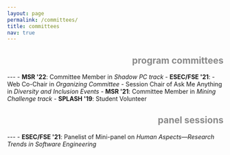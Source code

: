 ```yaml
---
layout: page
permalink: /committees/
title: committees
nav: true
---
```


<h2 style="text-align:right;opacity:0.5;">program committees</h2>
---
- <b>MSR '22</b>: Committee Member in <em>Shadow PC track</em>
- <b>ESEC/FSE '21</b>:
  - Web Co-Chair in <em>Organizing Committee</em>
  - Session Chair of Ask Me Anything in <em>Diversity and Inclusion Events</em>
- <b>MSR '21</b>: Committee Member in <em>Mining Challenge track</em>
- <b>SPLASH '19</b>: Student Volunteer

<h2 style="text-align:right;opacity:0.5;">panel sessions</h2>
---
- <b>ESEC/FSE '21</b>: Panelist of Mini-panel on <em>Human Aspects&mdash;Research Trends in Software Engineering</em>
